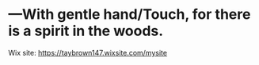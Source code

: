 # —With gentle hand/Touch, for there is a spirit in the woods.

Wix site: https://taybrown147.wixsite.com/mysite
